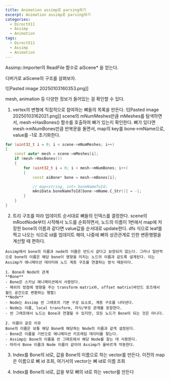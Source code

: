 ```yaml
---
title: Animation assimp로 parsing하기
excerpt: Animation assimp로 parsing하기
categories:
  - DirectX11
  - Assimp
  - Animation
tags:
  - DirectX11
  - Assimp
  - Animation
---
```

Assimp::Importer의 ReadFile 함수로 aiScene\* 을 얻는다.

디버거로 aiScene의 구조를 살펴보자.

![[Pasted image 20250103160353.png]]

mesh, animation 등 다양한 정보가 들어있는 걸 확인할 수 있다.

1. vertex의 변형에 직접적으로 참여하는 뼈들의 목록을 만든다.
![[Pasted image 20250103162021.png]]
scene의 mNumMeshes만큼 mMeshes를 탐색하면서, mesh->HasBones() 함수를 호출하여 뼈가 있는지 확인한다.
뼈가 있다면 mesh->mNumBones만큼 반복문을 돌면서, map의 key를 bone->mName으로, value를 -1로 초기화한다.

```c++
for (uint32_t i = 0; i < scene->mNumMeshes; i++)
{
	const auto* mesh = scene->mMeshes[i];
	if (mesh->HasBones())
	{
		for (uint32_t i = 0; i < mesh->mNumBones; i++)
		{
			const aiBone* bone = mesh->mBones[i];

			// map<string, int> boneNameToId;
			mAniData.boneNameToId[bone->mName.C_Str()] = -1;
		}
	}
}
```

2. 트리 구조를 따라 업데이트 순서대로 뼈들의 인덱스를 결정한다.
scene의 mRootNode부터 시작해서 노드를 순회하면서, 노드의 이름이 1번에서 map에 저장한 bone의 이름과 같다면 value값을 순서대로 update한다. dfs 식으로 leaf를 찍고 나오는 식으로 id를 업데이트 해야, 나중에 뼈의 상관관계로 인한 변환행렬을 계산할 때 편하다.

```text
Assimp에서 bone의 이름과 node의 이름은 반드시 같다고 보장되지 않는다. 그러나 일반적으로 bone의 이름은 해당 bone이 영향을 미치는 노드의 이름과 같도록 설계된다. 이는 Assimp가 애니메이션 데이터와 노드 계층 구조를 연결하는 방식 때문이다.

1. Bone과 Node의 관계
**Bone**
- Bone은 스키닝 애니메이션에서 사용된다.
- 메쉬의 정점에 영향을 주는 transform matrix와, offset matrix(바인드 포즈에서 월드 공간으로 변환하는 행렬)
**Node**
- Node는 Assimp 씬 그래프의 기본 구성 요소로, 계층 구조를 나타낸다.
- Node는 이름, local transform, 자식/부모 관계를 포함한다.
- 씬 그래프에서 노드는 Bone과 연결될 수 있지만, 모든 노드가 Bone이 되는 것은 아니다.

2. 이름이 같은 이유
Bone의 이름은 보통 해당 Bone에 해당하는 Node의 이름과 같게 설정된다.
- Bone은 이름을 기반으로 애니메이션 키프레임 데이터를 찾는다.
- Assimp는 Bone의 이름을 씬 그래프에서 해당 Node를 찾는 데 사용한다.
- 따라서 Bone 이름과 Node 이름이 같아야 Assimp가 올바르게 작동한다.
```

3. Index를 Bone의 id로, 값을 Bone의 이름으로 하는 vector를 만든다.
이전의 map은 이름으로 뼈 id 조회, 여기서의 vector는 뼈 id로 이름 조회

4.  Index를 Bone의 id로, 값을 부모 뼈의 id로 하는 vector를 만든다

